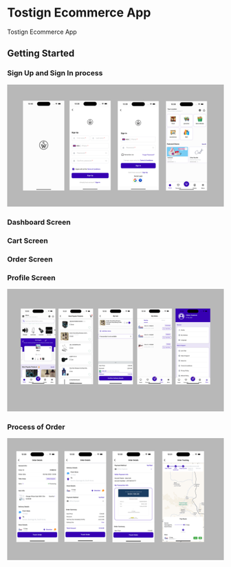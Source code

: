 # Tostign Ecommerce App

Tostign Ecommerce App

## Getting Started

### Sign Up and Sign In process
![image_alt](https://github.com/Seakwin-Hub/tostign_app-main/blob/main/TT_Screen_1.png)

### Dashboard Screen
### Cart Screen
### Order Screen
### Profile Screen

![image_alt](https://github.com/Seakwin-Hub/tostign_app-main/blob/main/TT_Screen_2.png)

### Process of Order
![image_alt](https://github.com/Seakwin-Hub/tostign_app-main/blob/main/TT_Screen_3.png)

